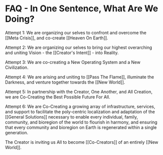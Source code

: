 # FAQ - In One Sentence, What Are We Doing?

Attempt 1: We are organizing our selves to confront and overcome the [[Meta Crisis]], and co-create [[Heaven On Earth]].  

Attempt 2: We are organizing our selves to bring our highest overarching and uniting Vision - the [[Creator's Intent]] - into Reality. 

Attempt 3: We are co-creating a New Operating System and a New Civilization. 

Attempt 4: We are arising and uniting to [[Pass The Flame]], illuminate the Darkness, and venture together towards the [[New World]].  

Attempt 5: In partnership with the Creator, One Another, and All Creation, we are Co-Creating the Best Possible Future For All. 

Attempt 6: We are Co-Creating a growing array of infrastructure, services, and support to facilitate the poly-centric localization and adaptation of the [[General Solutions]] necessary to enable every individual, family, community, and bioregion of the world to flourish in harmony, and ensuring that every community and bioregion on Earth is regenerated within a single generation. 

The Creator is inviting us All to become [[Co-Creators]] of an entirely [[New World]].  

